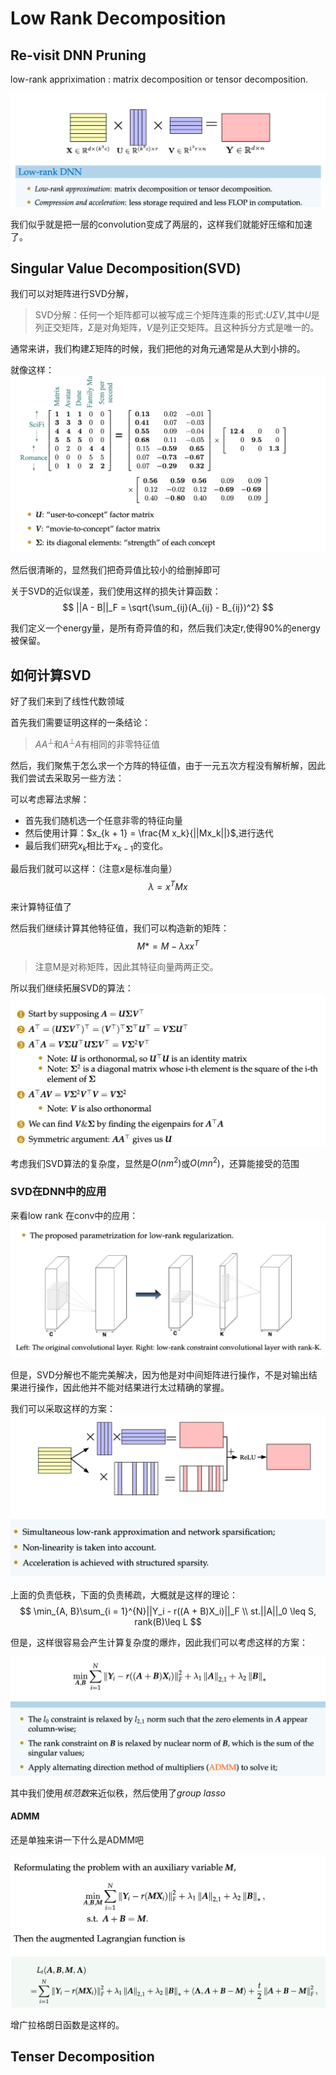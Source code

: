 # Low Rank Decomposition

## Re-visit DNN Pruning

low-rank appriximation : matrix decomposition or tensor decomposition.

![sdfs](../pictures/image%20copy%2019.png)

我们似乎就是把一层的convolution变成了两层的，这样我们就能好压缩和加速了。

## Singular Value Decomposition(SVD)
我们可以对矩阵进行SVD分解，
>SVD分解：任何一个矩阵都可以被写成三个矩阵连乘的形式:$U\Sigma V$,其中$U$是列正交矩阵，$\Sigma$是对角矩阵，$V$是列正交矩阵。且这种拆分方式是唯一的。


通常来讲，我们构建$\Sigma$矩阵的时候，我们把他的对角元通常是从大到小排的。

就像这样：
![sadf](../pictures/image%20copy%2020.png)

然后很清晰的，显然我们把奇异值比较小的给删掉即可


关于SVD的近似误差，我们使用这样的损失计算函数：
$$
||A - B||_F = \sqrt{\sum_{ij}(A_{ij} - B_{ij})^2}
$$

我们定义一个energy量，是所有奇异值的和，然后我们决定r,使得90%的energy被保留。


## 如何计算SVD
好了我们来到了线性代数领域

首先我们需要证明这样的一条结论：
>$AA^{\perp}$和$A^{\perp}A$有相同的非零特征值

然后，我们聚焦于怎么求一个方阵的特征值，由于一元五次方程没有解析解，因此我们尝试去采取另一些方法：

可以考虑幂法求解：
- 首先我们随机选一个任意非零的特征向量
- 然后使用计算：$x_{k + 1} = \frac{M x_k}{||Mx_k||}$,进行迭代
- 最后我们研究$x_k$相比于$x_{k - 1}$的变化。

最后我们就可以这样：（注意$x$是标准向量）
$$
\lambda = x^T M x
$$

来计算特征值了

然后我们继续计算其他特征值，我们可以构造新的矩阵：
$$
M* = M - \lambda x x^T
$$
>注意M是对称矩阵，因此其特征向量两两正交。

所以我们继续拓展SVD的算法：
![sdaf](../pictures/image%20copy%2021.png)

考虑我们SVD算法的复杂度，显然是$O(nm^2)$或$O(mn^2)$，还算能接受的范围

### SVD在DNN中的应用

来看low rank 在conv中的应用：
![dfsaf](../pictures/image%20copy%2022.png)

但是，SVD分解也不能完美解决，因为他是对中间矩阵进行操作，不是对输出结果进行操作，因此他并不能对结果进行太过精确的掌握。


我们可以采取这样的方案：
![sdfsd](../pictures/image%20copy%2023.png)

上面的负责低秩，下面的负责稀疏，大概就是这样的理论：
$$
\min_{A, B}\sum_{i = 1}^{N}||Y_i - r((A + B)X_i)||_F \\
st.||A||_0 \leq S, rank(B)\leq L
$$

但是，这样很容易会产生计算复杂度的爆炸，因此我们可以考虑这样的方案：

![fdsaf](../pictures/image%20copy%2024.png)

其中我们使用*核范数*来近似秩，然后使用了*group lasso*

#### ADMM
还是单独来讲一下什么是ADMM吧

![dsaf](../pictures/image%20copy%2025.png)

增广拉格朗日函数是这样的。

## Tenser Decomposition

